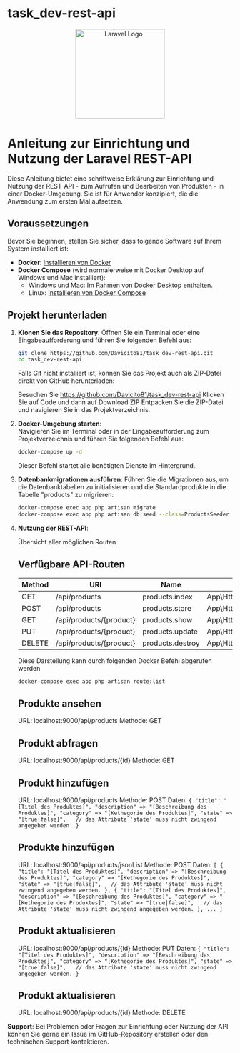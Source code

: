 # task_dev-rest-api

<p align="center">
    <a href="https://laravel.com" target="_blank">
        <img src="https://raw.githubusercontent.com/laravel/art/master/logo-lockup/5%20SVG/2%20CMYK/1%20Full%20Color/laravel-logolockup-cmyk-red.svg" width="200" alt="Laravel Logo">
    </a>
</p>

<!--p align="center">
<a href="https://github.com/laravel/framework/actions"><img src="https://github.com/laravel/framework/workflows/tests/badge.svg" alt="Build Status"></a>
<a href="https://packagist.org/packages/laravel/framework"><img src="https://img.shields.io/packagist/dt/laravel/framework" alt="Total Downloads"></a>
<a href="https://packagist.org/packages/laravel/framework"><img src="https://img.shields.io/packagist/v/laravel/framework" alt="Latest Stable Version"></a>
<a href="https://packagist.org/packages/laravel/framework"><img src="https://img.shields.io/packagist/l/laravel/framework" alt="License"></a>
</p -->

# Anleitung zur Einrichtung und Nutzung der Laravel REST-API

Diese Anleitung bietet eine schrittweise Erklärung zur Einrichtung und Nutzung der REST-API - zum Aufrufen und Bearbeiten von Produkten - in einer Docker-Umgebung. Sie ist für Anwender konzipiert, die die Anwendung zum ersten Mal aufsetzen.

## Voraussetzungen

Bevor Sie beginnen, stellen Sie sicher, dass folgende Software auf Ihrem System installiert ist:

- **Docker**: [Installieren von Docker](https://docs.docker.com/get-docker/)
- **Docker Compose** (wird normalerweise mit Docker Desktop auf Windows und Mac installiert):
  - Windows und Mac: Im Rahmen von Docker Desktop enthalten.
  - Linux: [Installieren von Docker Compose](https://docs.docker.com/compose/install/)

## Projekt herunterladen

1. **Klonen Sie das Repository**:
   Öffnen Sie ein Terminal oder eine Eingabeaufforderung und führen Sie folgenden Befehl aus:

   ```bash
   git clone https://github.com/Davicito81/task_dev-rest-api.git
   cd task_dev-rest-api
   ```
   Falls Git nicht installiert ist, können Sie das Projekt auch als ZIP-Datei direkt von GitHub herunterladen:

   Besuchen Sie https://github.com/Davicito81/task_dev-rest-api
   Klicken Sie auf Code und dann auf Download ZIP
   Entpacken Sie die ZIP-Datei und navigieren Sie in das Projektverzeichnis.
   
2. **Docker-Umgebung starten**:   
   Navigieren Sie im Terminal oder in der Eingabeaufforderung zum Projektverzeichnis und führen Sie folgenden Befehl aus:

   ```bash
   docker-compose up -d
   ```
   Dieser Befehl startet alle benötigten Dienste im Hintergrund.

3. **Datenbankmigrationen ausführen**: 
   Führen Sie die Migrationen aus, um die Datenbanktabellen zu initialisieren und die Standardprodukte in die Tabelle "products" zu migrieren:

   ```bash
   docker-compose exec app php artisan migrate
   docker-compose exec app php artisan db:seed --class=ProductsSeeder
   ```

4. **Nutzung der REST-API**:

   Übersicht aller möglichen Routen

   ## Verfügbare API-Routen

   | Method | URI                     | Name            | Action                                         |
   |--------|-------------------------|-----------------|------------------------------------------------|
   | GET    | /api/products           | products.index  | App\Http\Controllers\ProductController@index   |
   | POST   | /api/products           | products.store  | App\Http\Controllers\ProductController@store   |
   | GET    | /api/products/{product} | products.show   | App\Http\Controllers\ProductController@show    |
   | PUT    | /api/products/{product} | products.update | App\Http\Controllers\ProductController@update  |
   | DELETE | /api/products/{product} | products.destroy| App\Http\Controllers\ProductController@destroy |

   Diese Darstellung kann durch folgenden Docker Befehl abgerufen werden

   ```bash
   docker-compose exec app php artisan route:list   
   ``` 

   ## Produkte ansehen
   URL: localhost:9000/api/products
   Methode: GET

   ## Produkt abfragen
   URL: localhost:9000/api/products/{id}
   Methode: GET

   ## Produkt hinzufügen
   URL: localhost:9000/api/products
   Methode: POST
   Daten:
        ````
        {
            "title": "[Titel des Produktes]",
            "description" => "[Beschreibung des Produktes]",
            "category" => "[Kethegorie des Produktes]",
            "state" => "[true|false]",   // das Attribute 'state' muss nicht zwingend angegeben werden.
        }
        ````

   ## Produkte hinzufügen
   URL: localhost:9000/api/products/jsonList
   Methode: POST
   Daten:
        ````
        [
            {
                "title": "[Titel des Produktes]",
                "description" => "[Beschreibung des Produktes]",
                "category" => "[Kethegorie des Produktes]",
                "state" => "[true|false]",   // das Attribute 'state' muss nicht zwingend angegeben werden.
            },
            {
                "title": "[Titel des Produktes]",
                "description" => "[Beschreibung des Produktes]",
                "category" => "[Kethegorie des Produktes]",
                "state" => "[true|false]",   // das Attribute 'state' muss nicht zwingend angegeben werden.
            },
            ...
        ]
        ````

   ## Produkt aktualisieren
   URL: localhost:9000/api/products/{id}
   Methode: PUT
   Daten:
        ````
        {
            "title": "[Titel des Produktes]",
            "description" => "[Beschreibung des Produktes]",
            "category" => "[Kethegorie des Produktes]",
            "state" => "[true|false]",   // das Attribute 'state' muss nicht zwingend angegeben werden.
        }
        ````

   ## Produkt aktualisieren
   URL: localhost:9000/api/products/{id}
   Methode: DELETE

**Support**:
Bei Problemen oder Fragen zur Einrichtung oder Nutzung der API können Sie gerne ein Issue im GitHub-Repository erstellen oder den technischen Support kontaktieren.